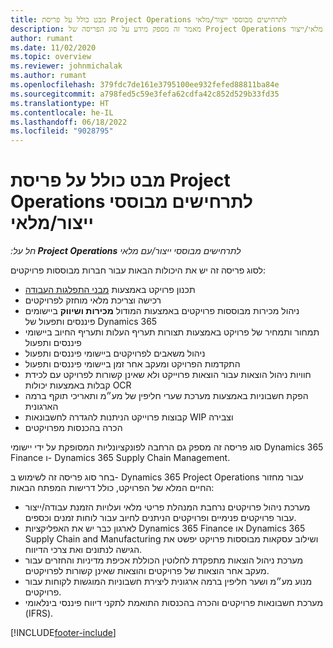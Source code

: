 ```yaml
---
title: מבט כולל על פריסת Project Operations לתרחישים מבוססי ייצור/מלאי
description: מאמר זה מספק מידע על סוג הפריסה של Project Operations עבור תרחישים מבוססי מלאי/ייצור.
author: rumant
ms.date: 11/02/2020
ms.topic: overview
ms.reviewer: johnmichalak
ms.author: rumant
ms.openlocfilehash: 379fdc7de161e3795100ee932fefed88811ba84e
ms.sourcegitcommit: a798fed5c59e3fefa62cdfa42c852d529b33fd35
ms.translationtype: HT
ms.contentlocale: he-IL
ms.lasthandoff: 06/18/2022
ms.locfileid: "9028795"
---
```

# <a name="project-operations-for-stockedproduction-based-scenarios-deployment-overview"></a>מבט כולל על פריסת Project Operations לתרחישים מבוססי ייצור/מלאי

_חל על:**‏ Project Operations** לתרחישים מבוססי ייצור/עם מלאי_


לסוג פריסה זה יש את היכולות הבאות עבור חברות מבוססות פרויקטים:

- תכנון פרויקט באמצעות [מבני התפלגות העבודה](work-breakdown-structures.md)
- רכישה וצריכת מלאי מוחזק לפרויקטים
- ניהול מכירות מבוססות פרויקטים באמצעות המודול **מכירות ושיווק** ביישומים פיננסים ותפעול של Dynamics 365
- תמחור ותמחיר של פרויקט באמצעות תצורות תעריף העלות ותעריף החיוב ביישומי פיננסים ותפעול
- ניהול משאבים לפרויקטים ביישומי פיננסים ותפעול
- התקדמות הפרויקט ומעקב אחר זמן ביישומי פיננסים ותפעול
- חוויות ניהול הוצאות עבור הוצאות פרוייקט ולא שאינן קשורות לפרויקט עם לכידת קבלות באמצעות יכולות OCR
- הפקת חשבוניות באמצעות מערכת שערי חליפין של מע״מ ותאריכי תוקף ברמה הארגונית
- קבוצות פרוייקט הניתנות להגדרה לחשבונאות WIP וצבירה
- הכרה בהכנסות מפרויקטים

סוג פריסה זה מספק גם הרחבה לפונקציונליות המסופקת על ידי יישומי Dynamics 365 Finance ו- Dynamics 365 Supply Chain Management.

בחר סוג פריסה זה לשימוש ב- Dynamics 365 Project Operations עבור מחזור החיים המלא של הפרויקט, כולל דרישות המפתח הבאות:

- מערכת ניהול פרויקטים נרחבת המנהלת פריטי מלאי ועלויות הזמנת עבודה/ייצור עבור פרויקטים פנימיים ופרויקטים הניתנים לחיוב עבור לוחות זמנים וכספים.
- לארגון כבר יש את האפליקציות Dynamics 365 Finance או Dynamics 365 Supply Chain and Manufacturing ושילוב עסקאות מבוססות פרויקט יפשט את הגישה לנתונים ואת צרכי הדיווח.
- מערכת ניהול הוצאות מתפקדת לחלוטין הכוללת אכיפת מדיניות והחזרים עבור מעקב אחר הוצאות של פרויקטים והוצאות שאינן קשורות לפרויקטים.
- מנוע מע״מ ושער חליפין ברמה ארגונית ליצירת חשבוניות המוגשות לקוחות עבור פרויקטים.
- מערכת חשבונאות פרויקטים והכרה בהכנסות התואמת לתקני דיווח פיננסי בינלאומי (IFRS).



[!INCLUDE[footer-include](../includes/footer-banner.md)]